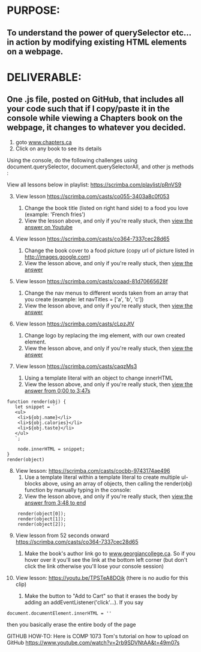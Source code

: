 # PURPOSE: 
## To understand the power of querySelector etc... in action by modifying existing HTML elements on a webpage.
# DELIVERABLE: 
## One .js file, posted on GitHub, that includes all your code such that if I copy/paste it in the console while viewing a Chapters book on the webpage, it changes to whatever you decided.

1. goto www.chapters.ca
1. Click on any book to see its details

Using the console, do the following challenges using document.querySelector, document.querySelectorAll, and other js methods :

View all lessons below in playlist: https://scrimba.com/playlist/pRnVS9

3. View lesson https://scrimba.com/casts/co055-3403a8c0f053 

	1. Change the book title (listed on right hand side) to a food you love (example: 'French fries')
	1. View the lesson above, and only if you're really stuck, then [view the answer on Youtube](https://youtu.be/sBbu1PqXsu8)

4. View lesson https://scrimba.com/casts/co364-7337cec28d65 

	1. Change the book cover to a food picture (copy url of picture listed in http://images.google.com)
	1. View the lesson above, and only if you're really stuck, then [view the answer](https://youtu.be/z3-Brkn48eg)

5. View lesson  https://scrimba.com/casts/coaad-81d70665628f
	1. Change the nav menus to different words taken from an array that you create (example: let navTitles = ['a', 'b', 'c'])
	1. View the lesson above, and only if you're really stuck, then [view the answer](https://youtu.be/XrJpRiJJjA4)

6. View lesson  https://scrimba.com/casts/cLpzJtV
	1. Change logo by replacing the img element, with our own created <img> element.
	1. View the lesson above, and only if you're really stuck, then [view the answer](https://youtu.be/nwvMb3_UbQU)

7. View lesson  https://scrimba.com/casts/caqzMs3
	1. Using a template literal with an object to change innerHTML
	1. View the lesson above, and only if you're really stuck, then [view the answer from 0:00 to 3:47s](https://youtu.be/AdN-27Gf1_E)
```
function render(obj) {
   let snippet = `
   <ul>
    <li>${obj.name}</li>
    <li>${obj.calories}</li>
    <li>${obj.taste}</li>
   </ul>
   `;

	node.innerHTML = snippet;
}
render(object)
```

8. View lesson: https://scrimba.com/casts/cocbb-9743174ae496
	1. Use a template literal within a template literal to create multiple ul-blocks above, using an array of objects, then calling the render(obj) function by manually typing in the console:
	1. View the lesson above, and only if you're really stuck, then [view the answer from 3:48 to end](https://youtu.be/AdN-27Gf1_E#t=3m48s) 
```
	render(object[0]);
	render(object[1]);
	render(object[2]);
```

9. View lesson from 52 seconds onward https://scrimba.com/casts/co364-7337cec28d65
	1. Make the book's author link go to www.georgiancollege.ca.  So if you hover over it you'll see the link at the bottom left corner (but don't click the link otherwise you'll lose your console session)


10. View lesson: https://youtu.be/TPSTeA8DOjk (there is no audio for this clip)
	1. Make the button to "Add to Cart" so that it erases the body by adding an addEventListener('click'...).  If you say 
```
document.documentElement.innerHTML = ''
```
then you basically erase the entire body of the page

GITHUB HOW-TO: Here is COMP 1073 Tom's tutorial on how to upload on GitHub https://www.youtube.com/watch?v=2rb9SDVNtAA&t=49m07s
